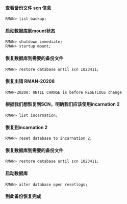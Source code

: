 #### 查看备份文件 scn 信息    
    RMAN> list backup;
#### 启动数据库到mount状态
    RMAN> shutdown immediate;
    RMAN> startup mount;
#### 恢复数据库到需要的备份文件  
    RMAN> restore database until scn 1023411;
#### 恢复出错 RMAN-20208
    RMAN-20208: UNTIL CHANGE is before RESETLOGS change  
#### 根据我们想恢复到SCN，明确我们应该使用incarnation 2
    RMAN> list incarnation;
#### 恢复到incarnation 2
    RMAN> reset database to incarnation 2;
#### 恢复数据库到需要的备份文件   
    RMAN> restore database until scn 1023411;
#### 启动数据库  
    RMAN> alter database open resetlogs;

#### 到此备份恢复完成
